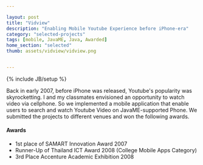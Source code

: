 ```yaml
---

layout: post
title: "Vidview"
description: "Enabling Mobile Youtube Experience before iPhone-era"
category: "selected-projects"
tags: [mobile, JavaME, Java, Awarded]
home_section: "selected"
thumb: assets/vidview/vidview.png


---
```

{% include JB/setup %}

Back in early 2007, before iPhone was released, Youtube's popularity was skyrocketting.  I and my classmates envisioned an opportunity to watch video via cellphone. So we implemented a  mobile application that enable users to search and watch Youtube Video on JavaME-supported Phone.  We submitted the projects to different venues and won the following awards.

#### Awards
* 1st place of SAMART Innovation Award 2007
* Runner-Up of Thailand ICT Award 2008 (College Mobile Apps Category)
* 3rd Place Accenture Academic Exhibition 2008